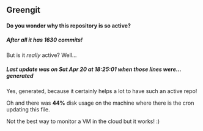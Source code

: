 ## Greengit

#### Do you wonder why this repository is so active?

##### After all it has 1630 commits!

But is it *really* active? Well...

##### Last update was on Sat Apr 20 at 18:25:01 when those lines were... generated

Yes, generated, because it certainly helps a lot to have such an active repo!

Oh and there was **44%** disk usage on the machine
where there is the cron updating this file.

Not the best way to monitor a VM in the cloud but it works! :)
